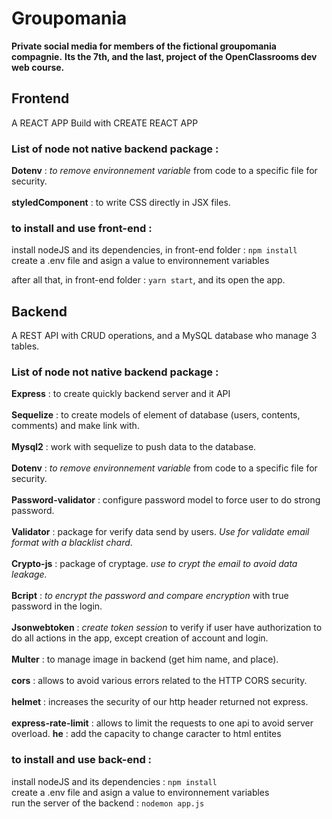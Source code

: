 # Groupomania

**Private social media for members of the fictional groupomania compagnie.**
**Its the 7th, and the last, project of the OpenClassrooms dev web course.**

## Frontend
 A REACT APP Build with CREATE REACT APP

### List of node not native backend package : 

**Dotenv** : *to remove environnement variable* from code to a specific file for security.<br><br>
**styledComponent** : to write CSS directly in JSX files.

### to install and use front-end : 

install nodeJS and its dependencies, in front-end folder : ```npm install```<br>
create a .env file and asign a value to environnement variables<br>

after all that, in front-end folder : ```yarn start```, and its open the app.
 
## Backend

A REST API with CRUD operations, and a MySQL database who manage 3 tables.  

### List of node not native backend package : 

**Express** : to create quickly backend server and it API <br><br>
**Sequelize** : to create models of element of database (users, contents, comments) and make link with.<br><br>
**Mysql2** : work with sequelize to push data to the database.<br><br>
**Dotenv** : *to remove environnement variable* from code to a specific file for security.<br><br>
**Password-validator** : configure password model to force user to do strong password.<br><br>
**Validator** : package for verify data send by users. *Use for validate email format with a blacklist chard*.<br><br>
**Crypto-js** : package of cryptage. *use to crypt the email to avoid data leakage.*<br><br>
**Bcript** : *to encrypt the password and compare encryption* with true password in the login.<br><br>
**Jsonwebtoken** : *create token session* to verify if user have authorization to do all actions in the app, except creation of account and login.<br><br>
**Multer** : to manage image in backend (get him name, and place).<br><br>
**cors** : allows to avoid various errors related to the HTTP CORS security.<br><br>
**helmet** : increases the security of our http header returned not express.<br><br>
**express-rate-limit** : allows to limit the requests to one api to avoid server overload.
**he** : add the capacity to change caracter to html entites

### to install and use back-end : 

install nodeJS and its dependencies : ```npm install```<br>
create a .env file and asign a value to environnement variables<br>
run the server of the backend : ```nodemon app.js``` 
